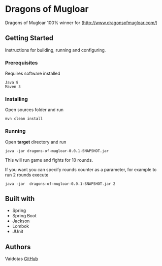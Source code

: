 # Dragons of Mugloar

Dragons of Mugloar 100% winner for (http://www.dragonsofmugloar.com/)

## Getting Started

Instructions for building, running and configuring.

### Prerequisites

Requires software installed
```$xslt
Java 8
Maven 3
```

### Installing

Open sources folder and run

```mvn clean install```

### Running

Open **target** directory and run

```java -jar dragons-of-mugloar-0.0.1-SNAPSHOT.jar```

This will run game and fights for 10 rounds.

If you want you can specify rounds counter as a parameter, for example to run 2 rounds execute

```java -jar  dragons-of-mugloar-0.0.1-SNAPSHOT.jar 2```

## Built with

* Spring
* Spring Boot
* Jackson
* Lombok
* JUnit

## Authors

Vaidotas [GitHub](https://github.com/vaidotas)